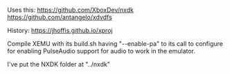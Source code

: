 Uses this: https://github.com/XboxDev/nxdk
https://github.com/antangelo/xdvdfs

History: https://jhoffis.github.io/xproj

Compile XEMU with its build.sh having "--enable-pa" to its call to configure for enabling PulseAudio support for audio to work in the emulator.

I've put the NXDK folder at "../nxdk"

